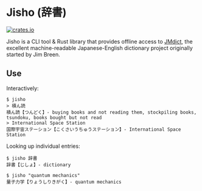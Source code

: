 # Jisho (辞書)

[![crates.io](https://img.shields.io/crates/v/jisho.svg)](https://crates.io/crates/jisho)

Jisho is a CLI tool & Rust library that provides offline access to [JMdict][],
the excellent machine-readable Japanese-English dictionary project originally
started by Jim Breen.

## Use

Interactively:

``` shell
$ jisho
> 積ん読
積ん読【つんどく】- buying books and not reading them, stockpiling books, tsundoku, books bought but not read
> International Space Station
国際宇宙ステーション【こくさいうちゅうステーション】- International Space Station
```

Looking up individual entries:

```shell
$ jisho 辞書
辞書【じしょ】- dictionary
```

```shell
$ jisho "quantum mechanics"
量子力学【りょうしりきがく】- quantum mechanics
```

[JMdict]: http://www.edrdg.org/wiki/index.php/JMdict-EDICT_Dictionary_Project
